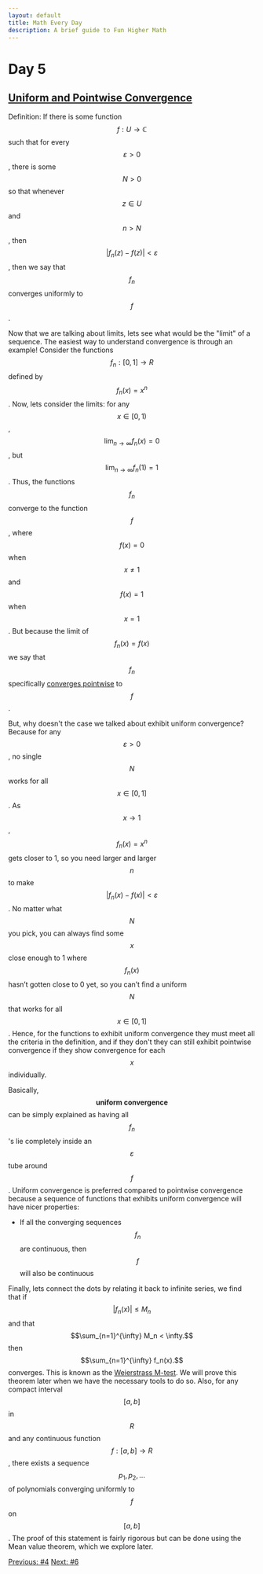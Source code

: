 ```yaml
---
layout: default
title: Math Every Day
description: A brief guide to Fun Higher Math
---
```

# Day 5

## [Uniform and Pointwise Convergence](https://en.wikipedia.org/wiki/Uniform_convergence)

Definition: If there is some function $$f : U \to \mathbb{C}$$ such that for every $$\varepsilon > 0$$, there is some $$N > 0$$ so that whenever $$z \in U$$ and $$n > N$$, then $$\lvert f_n(z) - f(z) \rvert < \varepsilon$$, then we say that $$f_n$$ converges uniformly to $$f$$.

Now that we are talking about limits, lets see what would be the "limit" of a sequence. The easiest way to understand convergence is through an example! Consider the functions $$ f_n : [0,1] \to R$$ defined by $$f_n(x)=x^n$$. Now, lets consider the limits: for any $$x \in [0,1)$$, $$\lim_{n \to \infty} f_n(x) = 0$$, but $$\lim_{n \to \infty} f_n(1) = 1$$. Thus, the functions $$f_n$$ converge to the function $$f$$, where $$f(x)=0$$ when $$x \neq 1$$ and $$f(x)=1$$ when $$x=1$$. But because the limit of $$f_n(x)=f(x)$$ we say that $$f_n$$ specifically [converges pointwise](https://en.wikipedia.org/wiki/Pointwise_convergence) to $$f$$.

But, why doesn't the case we talked about exhibit uniform convergence? Because for any $$\varepsilon > 0$$, no single $$N$$ works for all $$x \in [0,1]$$. As $$x \to 1$$, $$f_n(x) = x^n$$ gets closer to 1, so you need larger and larger $$n$$ to make $$\lvert f_n(x) - f(x) \rvert < \varepsilon$$. No matter what $$N$$ you pick, you can always find some $$x$$ close enough to 1 where $$f_n(x)$$ hasn’t gotten close to 0 yet, so you can’t find a uniform $$N$$ that works for all $$x \in [0,1]$$. Hence, for the functions to exhibit uniform convergence they must meet all the criteria in the definition, and if they don't they can still exhibit pointwise convergence if they show convergence for each $$x$$ individually.

Basically, $$\textbf{uniform convergence}$$ can be simply explained as having all $$f_n$$'s lie completely inside an $$\varepsilon$$ tube around $$f$$. Uniform convergence is preferred compared to pointwise convergence because a sequence of functions that exhibits uniform convergence will have nicer properties:
- If all the converging sequences $$f_n$$ are continuous, then $$f$$ will also be continuous

Finally, lets connect the dots by relating it back to infinite series, we find that if $$\lvert f_n(x) \rvert \leq M_n$$ and that $$\sum_{n=1}^{\infty} M_n < \infty.$$ then $$\sum_{n=1}^{\infty} f_n(x).$$ converges. This is known as the [Weierstrass M-test](https://en.wikipedia.org/wiki/Weierstrass_M-test). We will prove this theorem later when we have the necessary tools to do so. Also, for any compact interval $$[a,b]$$ in $$R$$ and any continuous function $$f : [a,b] \to R$$, there exists a sequence $$p_1, p_2, \dots$$ of polynomials converging uniformly to $$f$$ on $$[a,b]$$. The proof of this statement is fairly rigorous but can be done using the Mean value theorem, which we explore later.



<div class="day-nav-wrapper">
  <a href="./day4.html" class="day-nav__link">Previous: #4</a>
  <a href="./day6.html" class="day-nav__link">Next: #6</a>
</div>